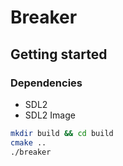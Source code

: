 # Breaker


## Getting started

### Dependencies
- SDL2
- SDL2 Image

```bash
mkdir build && cd build
cmake ..
./breaker
```
